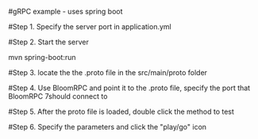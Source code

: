 #gRPC example - uses spring boot

#Step 1. Specify the server port in application.yml 

#Step 2. Start the server

mvn spring-boot:run


#Step 3. locate the the .proto file in the src/main/proto folder

#Step 4. Use BloomRPC and point it to the .proto file, specify the port that BloomRPC 7should connect to

#Step 5. After the proto file is loaded, double click the method to test

#Step 6. Specify the parameters and click the "play/go" icon
